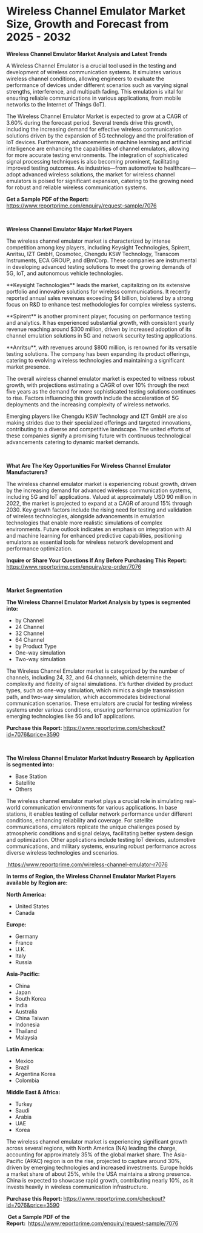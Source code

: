 <p><h1>Wireless Channel Emulator Market Size, Growth and Forecast from 2025 - 2032</h1></p><p><strong>Wireless Channel Emulator Market Analysis and Latest Trends</strong></p>
<p><p>A Wireless Channel Emulator is a crucial tool used in the testing and development of wireless communication systems. It simulates various wireless channel conditions, allowing engineers to evaluate the performance of devices under different scenarios such as varying signal strengths, interference, and multipath fading. This emulation is vital for ensuring reliable communications in various applications, from mobile networks to the Internet of Things (IoT).</p><p>The Wireless Channel Emulator Market is expected to grow at a CAGR of 3.60% during the forecast period. Several trends drive this growth, including the increasing demand for effective wireless communication solutions driven by the expansion of 5G technology and the proliferation of IoT devices. Furthermore, advancements in machine learning and artificial intelligence are enhancing the capabilities of channel emulators, allowing for more accurate testing environments. The integration of sophisticated signal processing techniques is also becoming prominent, facilitating improved testing outcomes. As industries—from automotive to healthcare—adopt advanced wireless solutions, the market for wireless channel emulators is poised for significant expansion, catering to the growing need for robust and reliable wireless communication systems.</p></p>
<p><strong>Get a Sample PDF of the Report:&nbsp;</strong> <a href="https://www.reportprime.com/enquiry/request-sample/7076?utm_campaign=4427&utm_medium=2&utm_source=Github&utm_content=ia&utm_term=17052025&utm_id=wireless-channel-emulator">https://www.reportprime.com/enquiry/request-sample/7076</a></p>
<p>&nbsp;</p>
<p><strong>Wireless Channel Emulator Major Market Players</strong></p>
<p><p>The wireless channel emulator market is characterized by intense competition among key players, including Keysight Technologies, Spirent, Anritsu, IZT GmbH, Qosmotec, Chengdu KSW Technology, Transcom Instruments, ECA GROUP, and dBmCorp. These companies are instrumental in developing advanced testing solutions to meet the growing demands of 5G, IoT, and autonomous vehicle technologies.</p><p>**Keysight Technologies** leads the market, capitalizing on its extensive portfolio and innovative solutions for wireless communications. It recently reported annual sales revenues exceeding $4 billion, bolstered by a strong focus on R&D to enhance test methodologies for complex wireless systems.</p><p>**Spirent** is another prominent player, focusing on performance testing and analytics. It has experienced substantial growth, with consistent yearly revenue reaching around $300 million, driven by increased adoption of its channel emulation solutions in 5G and network security testing applications.</p><p>**Anritsu**, with revenues around $800 million, is renowned for its versatile testing solutions. The company has been expanding its product offerings, catering to evolving wireless technologies and maintaining a significant market presence.</p><p>The overall wireless channel emulator market is expected to witness robust growth, with projections estimating a CAGR of over 10% through the next five years as the demand for more sophisticated testing solutions continues to rise. Factors influencing this growth include the acceleration of 5G deployments and the increasing complexity of wireless networks.</p><p>Emerging players like Chengdu KSW Technology and IZT GmbH are also making strides due to their specialized offerings and targeted innovations, contributing to a diverse and competitive landscape. The united efforts of these companies signify a promising future with continuous technological advancements catering to dynamic market demands.</p></p>
<p>&nbsp;</p>
<p><strong>What Are The Key Opportunities For Wireless Channel Emulator Manufacturers?</strong></p>
<p><p>The wireless channel emulator market is experiencing robust growth, driven by the increasing demand for advanced wireless communication systems, including 5G and IoT applications. Valued at approximately USD 90 million in 2022, the market is projected to expand at a CAGR of around 15% through 2030. Key growth factors include the rising need for testing and validation of wireless technologies, alongside advancements in emulation technologies that enable more realistic simulations of complex environments. Future outlook indicates an emphasis on integration with AI and machine learning for enhanced predictive capabilities, positioning emulators as essential tools for wireless network development and performance optimization.</p></p>
<p><strong>Inquire or Share Your Questions If Any Before Purchasing This Report:</strong> <a href="https://www.reportprime.com/enquiry/pre-order/7076?utm_campaign=4427&utm_medium=2&utm_source=Github&utm_content=ia&utm_term=17052025&utm_id=wireless-channel-emulator">https://www.reportprime.com/enquiry/pre-order/7076</a></p>
<p>&nbsp;</p>
<p><strong>Market Segmentation</strong></p>
<p><strong>The Wireless Channel Emulator Market Analysis by types is segmented into:</strong></p>
<p><ul><li>by Channel</li><li>24 Channel</li><li>32 Channel</li><li>64 Channel</li><li>by Product Type</li><li>One-way simulation</li><li>Two-way simulation</li></ul></p>
<p><p>The Wireless Channel Emulator market is categorized by the number of channels, including 24, 32, and 64 channels, which determine the complexity and fidelity of signal simulations. It’s further divided by product types, such as one-way simulation, which mimics a single transmission path, and two-way simulation, which accommodates bidirectional communication scenarios. These emulators are crucial for testing wireless systems under various conditions, ensuring performance optimization for emerging technologies like 5G and IoT applications.</p></p>
<p><strong>Purchase this Report:&nbsp;</strong><a href="https://www.reportprime.com/checkout?id=7076&price=3590&utm_campaign=4427&utm_medium=2&utm_source=Github&utm_content=ia&utm_term=17052025&utm_id=wireless-channel-emulator">https://www.reportprime.com/checkout?id=7076&price=3590</a></p>
<p>&nbsp;</p>
<p><strong>The Wireless Channel Emulator Market Industry Research by Application is segmented into:</strong></p>
<p><ul><li>Base Station</li><li>Satellite</li><li>Others</li></ul></p>
<p><p>The wireless channel emulator market plays a crucial role in simulating real-world communication environments for various applications. In base stations, it enables testing of cellular network performance under different conditions, enhancing reliability and coverage. For satellite communications, emulators replicate the unique challenges posed by atmospheric conditions and signal delays, facilitating better system design and optimization. Other applications include testing IoT devices, automotive communications, and military systems, ensuring robust performance across diverse wireless technologies and scenarios.</p></p>
<p><a href="https://www.reportprime.com/wireless-channel-emulator-r7076?utm_campaign=4427&utm_medium=2&utm_source=Github&utm_content=ia&utm_term=17052025&utm_id=wireless-channel-emulator">&nbsp;https://www.reportprime.com/wireless-channel-emulator-r7076</a></p>
<p><strong>In terms of Region, the Wireless Channel Emulator Market Players available by Region are:</strong></p>
<p>
    <p> <strong> North America: </strong>
        <ul>
            <li>United States</li>
            <li>Canada</li>
        </ul>
        </p> 
    <p> <strong> Europe: </strong>
        <ul>
            <li>Germany</li>
            <li>France</li>
            <li>U.K.</li>
            <li>Italy</li>
            <li>Russia</li>
        </ul>
        </p> 
    <p> <strong> Asia-Pacific: </strong>
        <ul>
            <li>China</li>
            <li>Japan</li>
            <li>South Korea</li>
            <li>India</li>
            <li>Australia</li>
            <li>China Taiwan</li>
            <li>Indonesia</li>
            <li>Thailand</li>
            <li>Malaysia</li>
        </ul>
        </p> 
    <p> <strong> Latin America: </strong>
        <ul>
            <li>Mexico</li>
            <li>Brazil</li>
            <li>Argentina Korea</li>
            <li>Colombia</li>
        </ul>
        </p> 
    <p> <strong> Middle East & Africa: </strong>
        <ul>
            <li>Turkey</li>
            <li>Saudi</li>
            <li>Arabia</li>
            <li>UAE</li>
            <li>Korea</li>
        </ul>
    </p>
    </p>
<p><p>The wireless channel emulator market is experiencing significant growth across several regions, with North America (NA) leading the charge, accounting for approximately 35% of the global market share. The Asia-Pacific (APAC) region is on the rise, projected to capture around 30%, driven by emerging technologies and increased investments. Europe holds a market share of about 25%, while the USA maintains a strong presence. China is expected to showcase rapid growth, contributing nearly 10%, as it invests heavily in wireless communication infrastructure.</p></p>
<p><strong>Purchase this Report: </strong><a href="https://www.reportprime.com/checkout?id=7076&price=3590&utm_campaign=4427&utm_medium=2&utm_source=Github&utm_content=ia&utm_term=17052025&utm_id=wireless-channel-emulator">https://www.reportprime.com/checkout?id=7076&price=3590</a></p>
<p>&nbsp;<strong>Get a Sample PDF of the Report:&nbsp;&nbsp;</strong><a href="https://www.reportprime.com/enquiry/request-sample/7076?utm_campaign=4427&utm_medium=2&utm_source=Github&utm_content=ia&utm_term=17052025&utm_id=wireless-channel-emulator">https://www.reportprime.com/enquiry/request-sample/7076</a></p>
<p><strong></strong></p>
<p><p></p><p></p><p></p></p>